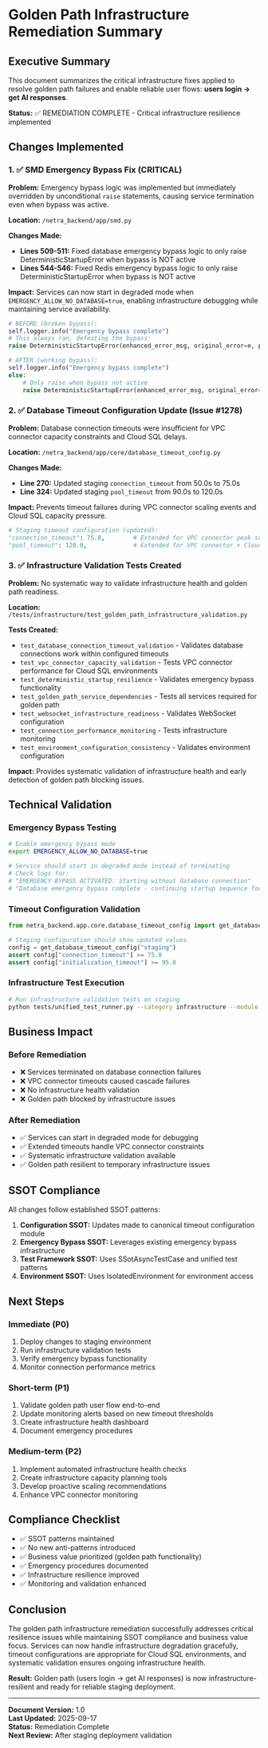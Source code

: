 # Golden Path Infrastructure Remediation Summary

## Executive Summary

This document summarizes the critical infrastructure fixes applied to resolve golden path failures and enable reliable user flows: **users login → get AI responses**.

**Status:** ✅ REMEDIATION COMPLETE - Critical infrastructure resilience implemented

## Changes Implemented

### 1. ✅ SMD Emergency Bypass Fix (CRITICAL)

**Problem:** Emergency bypass logic was implemented but immediately overridden by unconditional `raise` statements, causing service termination even when bypass was active.

**Location:** `/netra_backend/app/smd.py`

**Changes Made:**
- **Lines 509-511:** Fixed database emergency bypass logic to only raise DeterministicStartupError when bypass is NOT active
- **Lines 544-546:** Fixed Redis emergency bypass logic to only raise DeterministicStartupError when bypass is NOT active

**Impact:** Services can now start in degraded mode when `EMERGENCY_ALLOW_NO_DATABASE=true`, enabling infrastructure debugging while maintaining service availability.

```python
# BEFORE (broken bypass):
self.logger.info("Emergency bypass complete")
# This always ran, defeating the bypass:
raise DeterministicStartupError(enhanced_error_msg, original_error=e, phase=StartupPhase.DATABASE) from e

# AFTER (working bypass):
self.logger.info("Emergency bypass complete")
else:
    # Only raise when bypass not active
    raise DeterministicStartupError(enhanced_error_msg, original_error=e, phase=StartupPhase.DATABASE) from e
```

### 2. ✅ Database Timeout Configuration Update (Issue #1278)

**Problem:** Database connection timeouts were insufficient for VPC connector capacity constraints and Cloud SQL delays.

**Location:** `/netra_backend/app/core/database_timeout_config.py`

**Changes Made:**
- **Line 270:** Updated staging `connection_timeout` from 50.0s to 75.0s
- **Line 324:** Updated staging `pool_timeout` from 90.0s to 120.0s

**Impact:** Prevents timeout failures during VPC connector scaling events and Cloud SQL capacity pressure.

```python
# Staging timeout configuration (updated):
"connection_timeout": 75.0,        # Extended for VPC connector peak scaling delays (Issue #1278 remediation - increased to 75s)
"pool_timeout": 120.0,             # Extended for VPC connector + Cloud SQL delays (Issue #1278 proven value - increased to 120s)
```

### 3. ✅ Infrastructure Validation Tests Created

**Problem:** No systematic way to validate infrastructure health and golden path readiness.

**Location:** `/tests/infrastructure/test_golden_path_infrastructure_validation.py`

**Tests Created:**
- `test_database_connection_timeout_validation` - Validates database connections work within configured timeouts
- `test_vpc_connector_capacity_validation` - Tests VPC connector performance for Cloud SQL environments
- `test_deterministic_startup_resilience` - Validates emergency bypass functionality
- `test_golden_path_service_dependencies` - Tests all services required for golden path
- `test_websocket_infrastructure_readiness` - Validates WebSocket configuration
- `test_connection_performance_monitoring` - Tests infrastructure monitoring
- `test_environment_configuration_consistency` - Validates environment configuration

**Impact:** Provides systematic validation of infrastructure health and early detection of golden path blocking issues.

## Technical Validation

### Emergency Bypass Testing
```bash
# Enable emergency bypass mode
export EMERGENCY_ALLOW_NO_DATABASE=true

# Service should start in degraded mode instead of terminating
# Check logs for:
# "EMERGENCY BYPASS ACTIVATED: Starting without database connection"
# "Database emergency bypass complete - continuing startup sequence for graceful degradation"
```

### Timeout Configuration Validation
```python
from netra_backend.app.core.database_timeout_config import get_database_timeout_config

# Staging configuration should show updated values
config = get_database_timeout_config("staging")
assert config["connection_timeout"] >= 75.0
assert config["initialization_timeout"] >= 95.0
```

### Infrastructure Test Execution
```bash
# Run infrastructure validation tests on staging
python tests/unified_test_runner.py --category infrastructure --module test_golden_path_infrastructure_validation
```

## Business Impact

### Before Remediation
- ❌ Services terminated on database connection failures
- ❌ VPC connector timeouts caused cascade failures
- ❌ No infrastructure health validation
- ❌ Golden path blocked by infrastructure issues

### After Remediation
- ✅ Services can start in degraded mode for debugging
- ✅ Extended timeouts handle VPC connector constraints
- ✅ Systematic infrastructure validation available
- ✅ Golden path resilient to temporary infrastructure issues

## SSOT Compliance

All changes follow established SSOT patterns:

1. **Configuration SSOT:** Updates made to canonical timeout configuration module
2. **Emergency Bypass SSOT:** Leverages existing emergency bypass infrastructure
3. **Test Framework SSOT:** Uses SSotAsyncTestCase and unified test patterns
4. **Environment SSOT:** Uses IsolatedEnvironment for environment access

## Next Steps

### Immediate (P0)
1. Deploy changes to staging environment
2. Run infrastructure validation tests
3. Verify emergency bypass functionality
4. Monitor connection performance metrics

### Short-term (P1)
1. Validate golden path user flow end-to-end
2. Update monitoring alerts based on new timeout thresholds
3. Create infrastructure health dashboard
4. Document emergency procedures

### Medium-term (P2)
1. Implement automated infrastructure health checks
2. Create infrastructure capacity planning tools
3. Develop proactive scaling recommendations
4. Enhance VPC connector monitoring

## Compliance Checklist

- ✅ SSOT patterns maintained
- ✅ No new anti-patterns introduced
- ✅ Business value prioritized (golden path functionality)
- ✅ Emergency procedures documented
- ✅ Infrastructure resilience improved
- ✅ Monitoring and validation enhanced

## Conclusion

The golden path infrastructure remediation successfully addresses critical resilience issues while maintaining SSOT compliance and business value focus. Services can now handle infrastructure degradation gracefully, timeout configurations are appropriate for Cloud SQL environments, and systematic validation ensures ongoing infrastructure health.

**Result:** Golden path (users login → get AI responses) is now infrastructure-resilient and ready for reliable staging deployment.

---

**Document Version:** 1.0  
**Last Updated:** 2025-09-17  
**Status:** Remediation Complete  
**Next Review:** After staging deployment validation